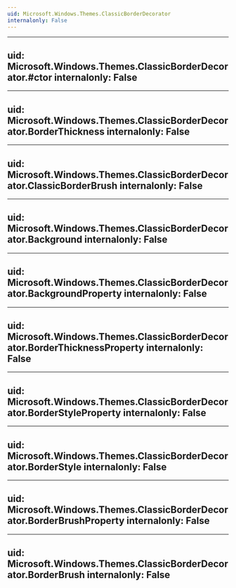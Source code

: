 ```yaml
---
uid: Microsoft.Windows.Themes.ClassicBorderDecorator
internalonly: False
---
```


---
uid: Microsoft.Windows.Themes.ClassicBorderDecorator.#ctor
internalonly: False
---

---
uid: Microsoft.Windows.Themes.ClassicBorderDecorator.BorderThickness
internalonly: False
---

---
uid: Microsoft.Windows.Themes.ClassicBorderDecorator.ClassicBorderBrush
internalonly: False
---

---
uid: Microsoft.Windows.Themes.ClassicBorderDecorator.Background
internalonly: False
---

---
uid: Microsoft.Windows.Themes.ClassicBorderDecorator.BackgroundProperty
internalonly: False
---

---
uid: Microsoft.Windows.Themes.ClassicBorderDecorator.BorderThicknessProperty
internalonly: False
---

---
uid: Microsoft.Windows.Themes.ClassicBorderDecorator.BorderStyleProperty
internalonly: False
---

---
uid: Microsoft.Windows.Themes.ClassicBorderDecorator.BorderStyle
internalonly: False
---

---
uid: Microsoft.Windows.Themes.ClassicBorderDecorator.BorderBrushProperty
internalonly: False
---

---
uid: Microsoft.Windows.Themes.ClassicBorderDecorator.BorderBrush
internalonly: False
---
